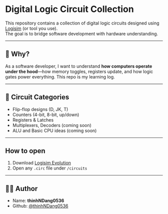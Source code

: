 # Digital Logic Circuit Collection

This repository contains a collection of digital logic circuits designed using [Logisim](http://www.cburch.com/logisim/) (or tool you use).  
The goal is to bridge software development with hardware understanding.

---

## 🧠 Why?
As a software developer, I want to understand **how computers operate under the hood**—how memory toggles, registers update, and how logic gates power everything. This repo is my learning log.

---

## 📂 Circuit Categories
- Flip-flop designs (D, JK, T)
- Counters (4-bit, 8-bit, up/down)
- Registers & Latches
- Multiplexers, Decoders (coming soon)
- ALU and Basic CPU ideas (coming soon)

---

## How to open
1. Download [Logisim Evolution](https://github.com/logisim-evolution/logisim-evolution)
2. Open any `.circ` file under `/circuits`

---

## 👨‍💻 Author
- Name: **thinhNDang0536**
- Github: [@thinhNDang0536](https://github.com/thinhNDang0536)
